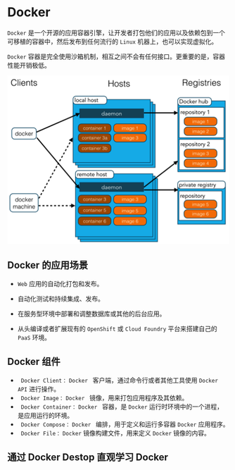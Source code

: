 # Docker

`Docker` 是一个开源的应用容器引擎，让开发者打包他们的应用以及依赖包到一个可移植的容器中，然后发布到任何流行的 `Linux` 机器上，也可以实现虚拟化。

`Docker` 容器是完全使用沙箱机制，相互之间不会有任何接口。更重要的是，容器性能开销极低。

![docker](../image/docker.png)

## Docker 的应用场景

- `Web` 应用的自动化打包和发布。

- 自动化测试和持续集成、发布。

- 在服务型环境中部署和调整数据库或其他的后台应用。

- 从头编译或者扩展现有的 `OpenShift` 或 `Cloud Foundry` 平台来搭建自己的 `PaaS` 环境。

## Docker 组件

- ` Docker Client：` `Docker ` 客户端，通过命令行或者其他工具使用 `Docker API` 进行操作。
- ` Docker Image：` `Docker ` 镜像，用来打包应用程序及其依赖。
- ` Docker Container：` `Docker ` 容器，是 `Docker` 运行时环境中的一个进程，是应用运行的环境。
- ` Docker Compose：` `Docker ` 编排，用于定义和运行多容器 `Docker` 应用程序。
- ` Docker File：` `Docker` 镜像构建文件，用来定义 `Docker` 镜像的内容。

## 通过 Docker Destop 直观学习 Docker
